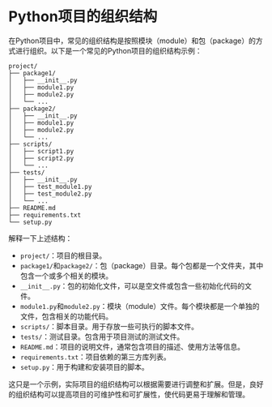# Python项目的组织结构

在Python项目中，常见的组织结构是按照模块（module）和包（package）的方式进行组织。以下是一个常见的Python项目的组织结构示例：

```
project/
├── package1/
│   ├── __init__.py
│   ├── module1.py
│   ├── module2.py
│   └── ...
├── package2/
│   ├── __init__.py
│   ├── module1.py
│   ├── module2.py
│   └── ...
├── scripts/
│   ├── script1.py
│   ├── script2.py
│   └── ...
├── tests/
│   ├── __init__.py
│   ├── test_module1.py
│   ├── test_module2.py
│   └── ...
├── README.md
├── requirements.txt
└── setup.py
```

解释一下上述结构：

- `project/`：项目的根目录。
- `package1/`和`package2/`：包（package）目录。每个包都是一个文件夹，其中包含一个或多个相关的模块。
- `__init__.py`：包的初始化文件，可以是空文件或包含一些初始化代码的文件。
- `module1.py`和`module2.py`：模块（module）文件。每个模块都是一个单独的文件，包含相关的功能代码。
- `scripts/`：脚本目录。用于存放一些可执行的脚本文件。
- `tests/`：测试目录。包含用于项目测试的测试文件。
- `README.md`：项目的说明文件，通常包含项目的描述、使用方法等信息。
- `requirements.txt`：项目依赖的第三方库列表。
- `setup.py`：用于构建和安装项目的脚本。

这只是一个示例，实际项目的组织结构可以根据需要进行调整和扩展。但是，良好的组织结构可以提高项目的可维护性和可扩展性，使代码更易于理解和管理。
